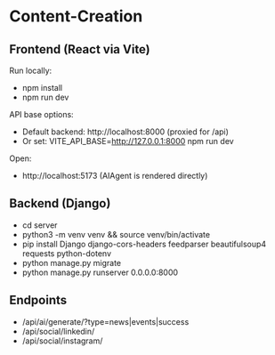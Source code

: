 # Content-Creation

## Frontend (React via Vite)

Run locally:
- npm install
- npm run dev

API base options:
- Default backend: http://localhost:8000 (proxied for /api)
- Or set: VITE_API_BASE=http://127.0.0.1:8000 npm run dev

Open:
- http://localhost:5173 (AIAgent is rendered directly)

## Backend (Django)
- cd server
- python3 -m venv venv && source venv/bin/activate
- pip install Django django-cors-headers feedparser beautifulsoup4 requests python-dotenv
- python manage.py migrate
- python manage.py runserver 0.0.0.0:8000

## Endpoints
- /api/ai/generate/?type=news|events|success
- /api/social/linkedin/
- /api/social/instagram/